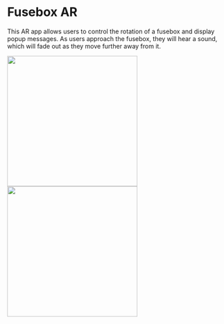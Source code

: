 # Fusebox AR
This AR app allows users to control the rotation of a fusebox and display popup messages. As users approach the fusebox, they will hear a sound, which will fade out as they move further away from it.

<img src="Img/game_screenshot_1.png" width="300">
<img src="Img/game_screenshot_2.png" width="300">
